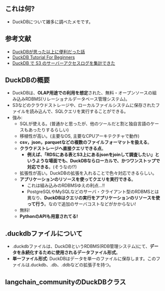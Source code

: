## これは何?

- DuckDBについて雑多に調べたメモです。

## 参考文献

- [DuckDBが思った以上に便利だった話](https://techblog.cartaholdings.co.jp/entry/duckdb-trial)
- [DuckDB Tutorial For Beginners](https://motherduck.com/blog/duckdb-tutorial-for-beginners/)
- [DuckDB で S3 のサーバーアクセスログを集計できた](https://zenn.dev/jigjp_engineer/articles/a9e0bcfa536ad2)

## DuckDBの概要

- DuckDBは、**OLAP用途での利用を想定**された、無料・オープンソースの組み込みRDBMS(リレーショナルデータベース管理システム)。
- S3などのクラウドストレージや、ローカルファイルシステムに保存されたファイルを読み込んで、SQLクエリを実行することができる。
- 強み:
  - SQLが使える。(普通かと思ったが、他のツールだと割と独自言語のケースもあったりするらしい)
  - 移植性が高い。(主要なOS, 主要なCPUアーキテクチャで動作)
  - **csv，json，parquetなどの複数のファイルフォーマットを扱える**。
  - **クラウドストレージへ直接クエリできる点**。
    - **例えば、「RDSにある表とS3上にあるjsonをjoinして調査したい」というような場面でも、DuckDBならローカルで、かつワンストップで対応できる**。(そうなの!?)
  - 拡張性が高い。DuckDBの拡張を入れることで色々対応できるらしい。
  - **アプリケーションのリソースを使ってクエリを実行できる**。
    - これは組み込みのRDBMSゆえの利点...!!
    - PostgreSQLやMySQLなどのサーバ・クライアント型のRDBMSとは異なり、**DuckDBはクエリの実行をアプリケーションのリソースを使って行う**。なので追加のサーバコストなどがかからない!
  - 無料!
  - **PythonのAPIも用意されてる!**

## .duckdbファイルについて

- .duckdbファイルは、DuckDBというRDBMS(RDB管理システム)にて、**データを永続化するために使用されるデータファイル形式**。
- **単一ファイル形式**: DuckDBはデータを単一のファイルに保存します。このファイルは.duckdb、.db、.ddbなどの拡張子を持つ。

## langchain_communityのDuckDBクラス

